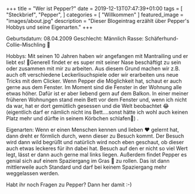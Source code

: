 +++
title =  "Wer ist Pepper?"
date = 2019-12-13T07:47:39+01:00
tags = [
    "Steckbrief",
    "Pepper",
]
categories = [
    "Willkommen"
]
featured_image = "images/about.jpg"
description = "Dieser Blogeintrag erzählt über Pepper's Hobbys und seine Eigenarten."
+++

Geburtsdatum: 08.04.2009
Geschlecht: Männlich
Rasse: Schäferhund-Collie-Mischling 🐶

Hobbys:
Mit seinen 10 Jahren haben wir angefangen mit Mantrailing und er liebt es! 💞Generell findet er es super mit seiner Nase beschäftigt zu sein oder zusammen mit mir zu arbeiten. Aus diesem Grund machen wir z.B. auch oft verschiedene Leckerlisuchspiele oder wir erarbeiten uns neue Tricks mit dem Clicker.
Wenn Pepper die Möglichkeit hat, schaut er auch gerne aus dem Fenster. Im Moment sind die Fenster in der Wohnung alle etwas höher. Dafür ist er aber liebend gern auf dem Balkon. In einer meiner früheren Wohnungen stand mein Bett vor dem Fenster und, wenn ich nicht da war, hat er dort gemütlich gesessen und die Welt beobachtet 😂(eigentlich darf er nämlich nicht ins Bett….sonst hätte ich wohl auch keinen Platz mehr und dürfte in seinem Körbchen schlafen🙈) .

Eigenarten:
Wenn er einen Menschen kennen und lieben ❤️ gelernt hat, dann dreht er förmlich durch, wenn dieser zu Besuch kommt. Der Besuch wird dann wild begrüßt und natürlich wird noch eben geschaut, ob dieser auch etwas leckeres für ihn dabei hat. Besuch auf den er nicht so viel Wert legt, lässt er dann auch gerne mal links liegen.
Außerdem findet Pepper es genial sich auf einem Spaziergang im Gras 🌿 zu rollen. Das ist dann mittlerweile auch Standard und darf bei keinem Spaziergang mehr weggelassen werden.

Habt ihr noch Fragen zu Pepper? Dann her damit :-)
